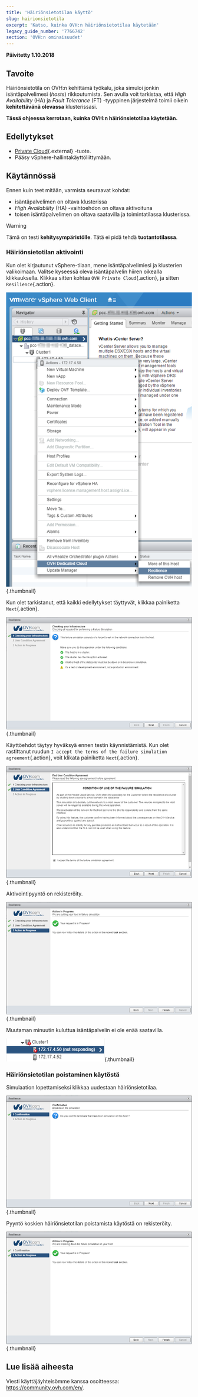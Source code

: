 ```yaml
---
title: 'Häiriönsietotilan käyttö'
slug: hairionsietotila
excerpt: 'Katso, kuinka OVH:n häiriönsietotilaa käytetään'
legacy_guide_number: '7766742'
section: 'OVH:n ominaisuudet'
---
```


**Päivitetty 1.10.2018**

## Tavoite

Häiriönsietotila on OVH:n kehittämä työkalu, joka simuloi jonkin isäntäpalvelimesi (_hosts_) rikkoutumista. Sen avulla voit tarkistaa, että *High Availability* (HA) ja *Fault Tolerance* (FT) -tyyppinen järjestelmä toimii oikein **kehitettävänä olevassa** klusterissasi.

**Tässä ohjeessa kerrotaan, kuinka OVH:n häiriönsietotilaa käytetään.**

## Edellytykset

* [Private Cloud](https://www.ovh-hosting.fi/private-cloud/){.external} -tuote.
* Pääsy vSphere-hallintakäyttöliittymään.



## Käytännössä

Ennen kuin teet mitään, varmista seuraavat kohdat:

- isäntäpalvelimen on oltava klusterissa
- *High Availability* (HA) -vaihtoehdon on oltava aktivoituna
- toisen isäntäpalvelimen on oltava saatavilla ja toimintatilassa klusterissa.

> [!warning]
>
> Tämä on testi **kehitysympäristölle**. Tätä ei pidä tehdä **tuotantotilassa**.
> 


### Häiriönsietotilan aktivointi

Kun olet kirjautunut vSphere-tilaan, mene isäntäpalvelimiesi ja klusterien valikoimaan. Valitse kyseessä oleva isäntäpalvelin hiiren oikealla klikkauksella. Klikkaa sitten kohtaa `OVH Private Cloud`{.action}, ja sitten `Resilience`{.action}.

![Klikkaa isäntäpalvelimen kohdalla hiiren oikeaa painiketta häiriönsietotilan aktivoimiseksi](images/resilience_01.png){.thumbnail}

Kun olet tarkistanut, että kaikki edellytykset täyttyvät, klikkaa painiketta `Next`{.action}.

![Edellytysten tarkistaminen ja vahvistaminen](images/resilience_02.png){.thumbnail}

Käyttöehdot täytyy hyväksyä ennen testin käynnistämistä. Kun olet rastittanut ruudun `I accept the terms of the failure simulation agreement`{.action}, voit klikata painiketta `Next`{.action}.

![Käyttöehtojen hyväksyntä](images/resilience_03.png){.thumbnail}

Aktivointipyyntö on rekisteröity.

![Häiriönsietotilaa aktivoidaan](images/resilience_04.png){.thumbnail}

Muutaman minuutin kuluttua isäntäpalvelin ei ole enää saatavilla.

![Isäntäpalvelin ei saatavilla](images/resilience_05.png){.thumbnail}


### Häiriönsietotilan poistaminen käytöstä

Simulaation lopettamiseksi klikkaa uudestaan häiriönsietotilaa.

![Simulaation lopetus](images/resilience_06.png){.thumbnail}

Pyyntö koskien häiriönsietotilan poistamista käytöstä on rekisteröity.

![Häiriönsietotilaa poistetaan käytöstä](images/resilience_07.png){.thumbnail}

## Lue lisää aiheesta

Viesti käyttäjäyhteisömme kanssa osoitteessa: <https://community.ovh.com/en/>.

